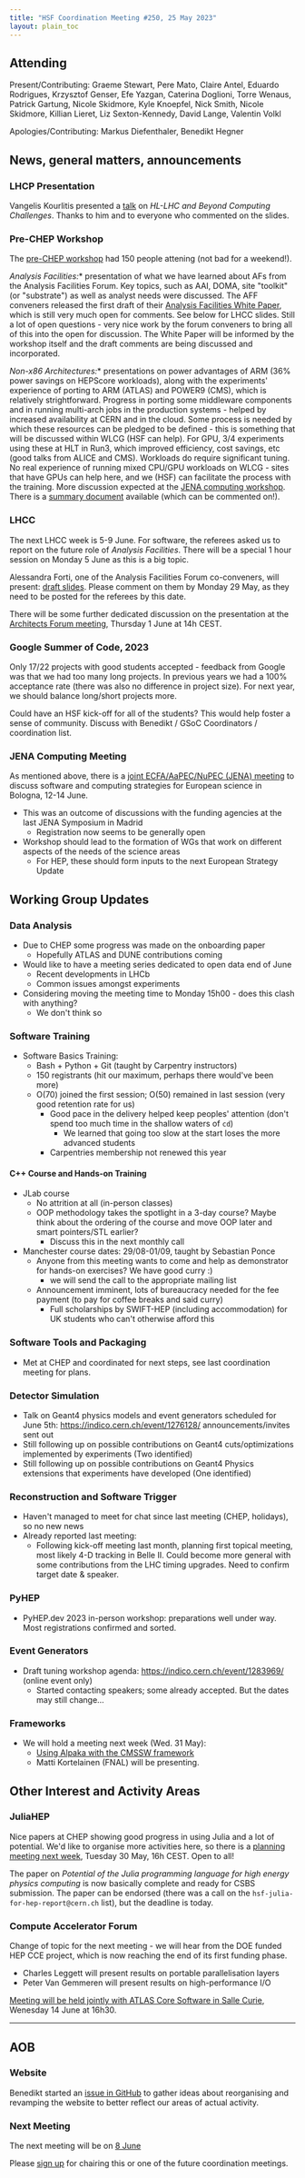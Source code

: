 ```yaml
---
title: "HSF Coordination Meeting #250, 25 May 2023"
layout: plain_toc
---
```


## Attending

Present/Contributing: Graeme Stewart, Pere Mato, Claire Antel, Eduardo Rodrigues, Krzysztof Genser, Efe Yazgan, Caterina Doglioni, Torre Wenaus, Patrick Gartung, Nicole Skidmore, Kyle Knoepfel, Nick Smith, Nicole Skidmore, Killian Lieret, Liz Sexton-Kennedy, David Lange, Valentin Volkl

Apologies/Contributing: Markus Diefenthaler, Benedikt Hegner

## News, general matters, announcements

### LHCP Presentation

Vangelis Kourlitis presented a [talk](https://indico.cern.ch/event/1198609/contributions/5370078/) on *HL-LHC and Beyond Computing Challenges*. Thanks to him and to everyone who commented on the slides.

### Pre-CHEP Workshop

The [pre-CHEP workshop](https://indico.cern.ch/event/1230126/) had 150 people attening (not bad for a weekend!).

*Analysis Facilities:** presentation of what we have learned about AFs from the Analysis Facilities Forum. Key topics, such as AAI, DOMA, site "toolkit" (or "substrate") as well as analyst needs were discussed. The AFF conveners released the first draft of their [Analysis Facilities White Paper](https://docs.google.com/document/d/1Pn9KWG-tGQ20OaNFUVlXLQddC7vFsQnu2EHR4DBfTjo/edit?usp=sharing), which is still very much open for comments. See below for LHCC slides. Still a lot of open questions - very nice work by the forum conveners to bring all of this into the open for discussion. The White Paper will be informed by the workshop itself and the draft comments are being discussed and incorporated.

*Non-x86 Architectures:** presentations on power advantages of ARM (36% power savings on HEPScore workloads), along with the experiments' experience of porting to ARM (ATLAS) and POWER9 (CMS), which is relatively strightforward. Progress in porting some middleware components and in running multi-arch jobs in the production systems - helped by increased availability at CERN and in the cloud. Some process is needed by which these resources can be pledged to be defined - this is something that will be discussed within WLCG (HSF can help). For GPU, 3/4 experiments using these at HLT in Run3, which improved efficiency, cost savings, etc (good talks from ALICE and CMS). Workloads do require significant tuning. No real experience of running mixed CPU/GPU workloads on WLCG - sites that have GPUs can help here, and we (HSF) can facilitate the process with the training. More discussion expected at the [JENA computing workshop](https://agenda.infn.it/event/34738/). There is a [summary document](https://docs.google.com/document/d/1U8GDHhUrkhvJT6qTYl221QVsfaK8amiNSI5ktm5Aekk/edit?usp=sharing) available (which can be commented on!). 

### LHCC

The next LHCC week is 5-9 June. For software, the referees asked us to report on the future role of *Analysis Facilities*. There will be a special 1 hour session on Monday 5 June as this is a big topic.

Alessandra Forti, one of the Analysis Facilities Forum co-conveners, will present: [draft slides](https://docs.google.com/presentation/d/1lEjP4l2DZmT80BfADbd7CSSn7ryw9OmnnEyVLngWrDI/edit?usp=sharing). Please comment on them by Monday 29 May, as they need to be posted for the referees by this date.

There will be some further dedicated discussion on the presentation at the [Architects Forum meeting](https://indico.cern.ch/event/1251045/), Thursday 1 June at 14h CEST.

### Google Summer of Code, 2023

Only 17/22 projects with good students accepted - feedback from Google was that we had too many long projects. In previous years we had a 100% acceptance rate (there was also no difference in project size). For next year, we should balance long/short projects more.

Could have an HSF kick-off for all of the students? This would help foster a sense of community. Discuss with Benedikt / GSoC Coordinators / coordination list.

### JENA Computing Meeting

As mentioned above, there is a [joint ECFA/AaPEC/NuPEC (JENA) meeting](https://agenda.infn.it/event/34738/) to discuss software and computing strategies for European science in Bologna, 12-14 June.

- This was an outcome of discussions with the funding agencies at the last JENA Symposium in Madrid
  - Registration now seems to be generally open
- Workshop should lead to the formation of WGs that work on different aspects of the needs of the science areas
  - For HEP, these should form inputs to the next European Strategy Update

## Working Group Updates

### Data Analysis

- Due to CHEP some progress was made on the onboarding paper
  - Hopefully ATLAS and DUNE contributions coming
- Would like to have a meeting series dedicated to open data end of June
  - Recent developments in LHCb
  - Common issues amongst experiments
- Considering moving the meeting time to Monday 15h00 - does this clash with anything?
  - We don't think so

### Software Training

- Software Basics Training:
  - Bash + Python + Git (taught by Carpentry instructors)
  - 150 registrants (hit our maximum, perhaps there would've been more)
  - O(70) joined the first session; O(50) remained in last session (very good retention rate for us)
    - Good pace in the delivery helped keep peoples' attention (don't spend too much time in the shallow waters of `cd`)
      - We learned that going too slow at the start loses the more advanced students
    - Carpentries membership not renewed this year

#### C++ Course and Hands-on Training

- JLab course
  - No attrition at all (in-person classes)
  - OOP methodology takes the spotlight in a 3-day course? Maybe think about the ordering of the course and move OOP later and smart pointers/STL earlier? 
    - Discuss this in the next monthly call
- Manchester course dates: 29/08-01/09, taught by Sebastian Ponce
  - Anyone from this meeting wants to come and help as demonstrator for hands-on exercises? We have good curry :) 
    - we will send the call to the appropriate mailing list
  - Announcement imminent, lots of bureaucracy needed for the fee payment (to pay for coffee breaks and said curry)
    - Full scholarships by SWIFT-HEP (including accommodation) for UK students who can't otherwise afford this

### Software Tools and Packaging

- Met at CHEP and coordinated for next steps, see last coordination meeting for plans.

### Detector Simulation

- Talk on Geant4 physics models and event generators scheduled for June 5th: <https://indico.cern.ch/event/1276128/> announcements/invites sent out
- Still following up on possible contributions on Geant4 cuts/optimizations implemented by experiments (Two identified)
- Still following up on possible contributions on Geant4 Physics extensions that experiments have developed (One identified)

### Reconstruction and Software Trigger

- Haven't managed to meet for chat since last meeting (CHEP, holidays), so no new news
- Already reported last meeting:
  - Following kick-off meeting last month, planning first topical meeting, most likely 4-D tracking in Belle II. Could become more general with some contributions from the LHC timing upgrades. Need to confirm target date & speaker.

### PyHEP

- PyHEP.dev 2023 in-person workshop: preparations well under way. Most registrations confirmed and sorted.

### Event Generators

- Draft tuning workshop agenda: <https://indico.cern.ch/event/1283969/> (online event only)
  - Started contacting speakers; some already accepted. But the dates may still change...

### Frameworks

- We will hold a meeting next week (Wed. 31 May):
  - [Using Alpaka with the CMSSW framework](https://indico.cern.ch/event/1281987/)
  - Matti Kortelainen (FNAL) will be presenting.

## Other Interest and Activity Areas

### JuliaHEP

Nice papers at CHEP showing good progress in using Julia and a lot of potential. We'd like to organise more activities here, so there is a [planning meeting next week](https://indico.cern.ch/event/1290359/), Tuesday 30 May, 16h CEST. Open to all!

The paper on *Potential of the Julia programming language for high energy physics computing* is now basically complete and ready for CSBS submission. The paper can be endorsed (there was a call on the `hsf-julia-for-hep-report@cern.ch` list), but the deadline is today.

### Compute Accelerator Forum

Change of topic for the next meeting - we will hear from the DOE funded HEP CCE project, which is now reaching the end of its first funding phase.

- Charles Leggett will present results on portable parallelisation layers
- Peter Van Gemmeren will present results on high-performance I/O

[Meeting will be held jointly with ATLAS Core Software in Salle Curie](https://indico.cern.ch/event/1264297/), Wenesday 14 June at 16h30.

---

## AOB

### Website

Benedikt started an [issue in GitHub](https://github.com/HSF/hsf.github.io/issues/1411) to gather ideas about reorganising and revamping the website to better reflect our areas of actual activity.

### Next Meeting

The next meeting will be on [8 June](https://indico.cern.ch/event/1225017/)

Please [sign up](https://docs.google.com/spreadsheets/d/1Z1Z4payCpieOLiVFcC6y9j-KCj71u6xX232LHUgIHfI/edit) for chairing this or one of the future coordination meetings.
